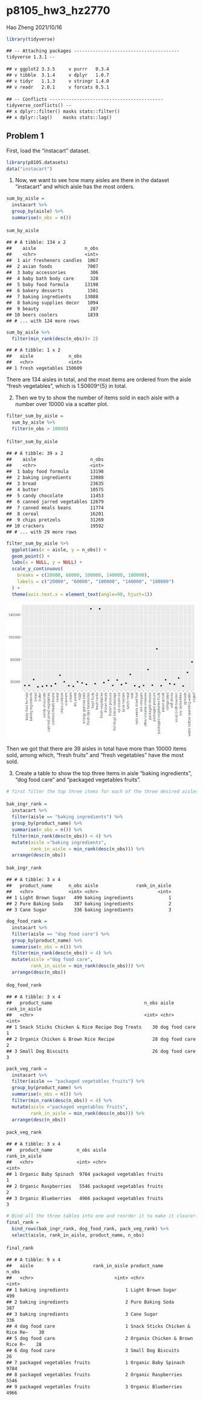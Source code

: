 p8105\_hw3\_hz2770
================
Hao Zheng
2021/10/16

``` r
library(tidyverse)
```

    ## -- Attaching packages --------------------------------------- tidyverse 1.3.1 --

    ## v ggplot2 3.3.5     v purrr   0.3.4
    ## v tibble  3.1.4     v dplyr   1.0.7
    ## v tidyr   1.1.3     v stringr 1.4.0
    ## v readr   2.0.1     v forcats 0.5.1

    ## -- Conflicts ------------------------------------------ tidyverse_conflicts() --
    ## x dplyr::filter() masks stats::filter()
    ## x dplyr::lag()    masks stats::lag()

## Problem 1

First, load the “instacart” dataset.

``` r
library(p8105.datasets)
data("instacart")
```

1.  Now, we want to see how many aisles are there in the dataset
    “instacart” and which aisle has the most orders.

``` r
sum_by_aisle = 
  instacart %>% 
  group_by(aisle) %>% 
  summarise(n_obs = n())

sum_by_aisle
```

    ## # A tibble: 134 x 2
    ##    aisle                  n_obs
    ##    <chr>                  <int>
    ##  1 air fresheners candles  1067
    ##  2 asian foods             7007
    ##  3 baby accessories         306
    ##  4 baby bath body care      328
    ##  5 baby food formula      13198
    ##  6 bakery desserts         1501
    ##  7 baking ingredients     13088
    ##  8 baking supplies decor   1094
    ##  9 beauty                   287
    ## 10 beers coolers           1839
    ## # ... with 124 more rows

``` r
sum_by_aisle %>% 
  filter(min_rank(desc(n_obs))< 2)
```

    ## # A tibble: 1 x 2
    ##   aisle             n_obs
    ##   <chr>             <int>
    ## 1 fresh vegetables 150609

There are 134 aisles in total, and the most items are ordered from the
aisle “fresh vegetables”, which is 1.50609^{5} in total.

2.  Then we try to show the number of items sold in each aisle with a
    number over 10000 via a scatter plot.

``` r
filter_sum_by_aisle = 
  sum_by_aisle %>% 
  filter(n_obs > 10000)

filter_sum_by_aisle
```

    ## # A tibble: 39 x 2
    ##    aisle                    n_obs
    ##    <chr>                    <int>
    ##  1 baby food formula        13198
    ##  2 baking ingredients       13088
    ##  3 bread                    23635
    ##  4 butter                   10575
    ##  5 candy chocolate          11453
    ##  6 canned jarred vegetables 12679
    ##  7 canned meals beans       11774
    ##  8 cereal                   16201
    ##  9 chips pretzels           31269
    ## 10 crackers                 19592
    ## # ... with 29 more rows

``` r
filter_sum_by_aisle %>%
  ggplot(aes(x = aisle, y = n_obs)) +
  geom_point() +
  labs(x = NULL, y = NULL) +
  scale_y_continuous(
    breaks = c(20000, 60000, 100000, 140000, 180000),
    labels = c("20000", "60000", "100000", "140000", "180000")
  ) +
  theme(axis.text.x = element_text(angle=90, hjust=1))
```

![](p8105_hw3_hz2770_files/figure-gfm/unnamed-chunk-4-1.png)<!-- -->

Then we got that there are 39 aisles in total have more than 10000 items
sold, among which, “fresh fruits” and “fresh vegetables” have the most
sold.

3.  Create a table to show the top three items in aisle “baking
    ingredients”, “dog food care” and “packaged vegetables fruits”.

``` r
# first filter the top three items for each of the three desired aisles.

bak_ingr_rank = 
  instacart %>% 
  filter(aisle == "baking ingredients") %>%
  group_by(product_name) %>%
  summarise(n_obs = n()) %>% 
  filter(min_rank(desc(n_obs)) < 4) %>% 
  mutate(aisle ="baking ingredients",
         rank_in_aisle = min_rank(desc(n_obs))) %>%
  arrange(desc(n_obs))

bak_ingr_rank
```

    ## # A tibble: 3 x 4
    ##   product_name      n_obs aisle              rank_in_aisle
    ##   <chr>             <int> <chr>                      <int>
    ## 1 Light Brown Sugar   499 baking ingredients             1
    ## 2 Pure Baking Soda    387 baking ingredients             2
    ## 3 Cane Sugar          336 baking ingredients             3

``` r
dog_food_rank = 
  instacart %>% 
  filter(aisle == "dog food care") %>%
  group_by(product_name) %>%
  summarise(n_obs = n()) %>% 
  filter(min_rank(desc(n_obs)) < 4) %>% 
  mutate(aisle ="dog food care",
         rank_in_aisle = min_rank(desc(n_obs))) %>%
  arrange(desc(n_obs))

dog_food_rank
```

    ## # A tibble: 3 x 4
    ##   product_name                                  n_obs aisle         rank_in_aisle
    ##   <chr>                                         <int> <chr>                 <int>
    ## 1 Snack Sticks Chicken & Rice Recipe Dog Treats    30 dog food care             1
    ## 2 Organix Chicken & Brown Rice Recipe              28 dog food care             2
    ## 3 Small Dog Biscuits                               26 dog food care             3

``` r
pack_veg_rank = 
  instacart %>% 
  filter(aisle == "packaged vegetables fruits") %>%
  group_by(product_name) %>%
  summarise(n_obs = n()) %>% 
  filter(min_rank(desc(n_obs)) < 4) %>% 
  mutate(aisle ="packaged vegetables fruits",
         rank_in_aisle = min_rank(desc(n_obs))) %>%
  arrange(desc(n_obs))

pack_veg_rank
```

    ## # A tibble: 3 x 4
    ##   product_name         n_obs aisle                      rank_in_aisle
    ##   <chr>                <int> <chr>                              <int>
    ## 1 Organic Baby Spinach  9784 packaged vegetables fruits             1
    ## 2 Organic Raspberries   5546 packaged vegetables fruits             2
    ## 3 Organic Blueberries   4966 packaged vegetables fruits             3

``` r
# Bind all the three tables into one and reorder it to make it clearer.
final_rank = 
  bind_rows(bak_ingr_rank, dog_food_rank, pack_veg_rank) %>% 
  select(aisle, rank_in_aisle, product_name, n_obs)

final_rank
```

    ## # A tibble: 9 x 4
    ##   aisle                      rank_in_aisle product_name                    n_obs
    ##   <chr>                              <int> <chr>                           <int>
    ## 1 baking ingredients                     1 Light Brown Sugar                 499
    ## 2 baking ingredients                     2 Pure Baking Soda                  387
    ## 3 baking ingredients                     3 Cane Sugar                        336
    ## 4 dog food care                          1 Snack Sticks Chicken & Rice Re~    30
    ## 5 dog food care                          2 Organix Chicken & Brown Rice R~    28
    ## 6 dog food care                          3 Small Dog Biscuits                 26
    ## 7 packaged vegetables fruits             1 Organic Baby Spinach             9784
    ## 8 packaged vegetables fruits             2 Organic Raspberries              5546
    ## 9 packaged vegetables fruits             3 Organic Blueberries              4966
